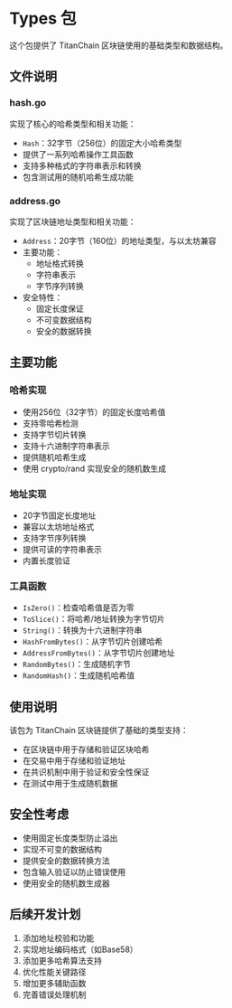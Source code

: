 # Types 包

这个包提供了 TitanChain 区块链使用的基础类型和数据结构。

## 文件说明

### hash.go
实现了核心的哈希类型和相关功能：
- `Hash`：32字节（256位）的固定大小哈希类型
- 提供了一系列哈希操作工具函数
- 支持多种格式的字符串表示和转换
- 包含测试用的随机哈希生成功能

### address.go
实现了区块链地址类型和相关功能：
- `Address`：20字节（160位）的地址类型，与以太坊兼容
- 主要功能：
  - 地址格式转换
  - 字符串表示
  - 字节序列转换
- 安全特性：
  - 固定长度保证
  - 不可变数据结构
  - 安全的数据转换

## 主要功能

### 哈希实现
- 使用256位（32字节）的固定长度哈希值
- 支持零哈希检测
- 支持字节切片转换
- 支持十六进制字符串表示
- 提供随机哈希生成
- 使用 crypto/rand 实现安全的随机数生成

### 地址实现
- 20字节固定长度地址
- 兼容以太坊地址格式
- 支持字节序列转换
- 提供可读的字符串表示
- 内置长度验证

### 工具函数
- `IsZero()`：检查哈希值是否为零
- `ToSlice()`：将哈希/地址转换为字节切片
- `String()`：转换为十六进制字符串
- `HashFromBytes()`：从字节切片创建哈希
- `AddressFromBytes()`：从字节切片创建地址
- `RandomBytes()`：生成随机字节
- `RandomHash()`：生成随机哈希值

## 使用说明
该包为 TitanChain 区块链提供了基础的类型支持：
- 在区块链中用于存储和验证区块哈希
- 在交易中用于存储和验证地址
- 在共识机制中用于验证和安全性保证
- 在测试中用于生成随机数据

## 安全性考虑
- 使用固定长度类型防止溢出
- 实现不可变的数据结构
- 提供安全的数据转换方法
- 包含输入验证以防止错误使用
- 使用安全的随机数生成器

## 后续开发计划
1. 添加地址校验和功能
2. 实现地址编码格式（如Base58）
3. 添加更多哈希算法支持
4. 优化性能关键路径
5. 增加更多辅助函数
6. 完善错误处理机制 